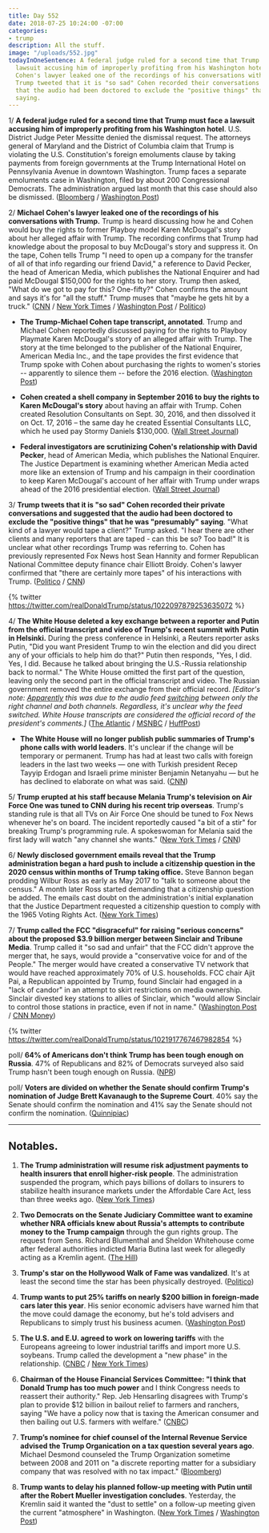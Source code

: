 ```yaml
---
title: Day 552
date: 2018-07-25 10:24:00 -07:00
categories:
- trump
description: All the stuff.
image: "/uploads/552.jpg"
todayInOneSentence: A federal judge ruled for a second time that Trump must face a
  lawsuit accusing him of improperly profiting from his Washington hotel; Michael
  Cohen's lawyer leaked one of the recordings of his conversations with Trump; and
  Trump tweeted that it is "so sad" Cohen recorded their conversations and suggested
  that the audio had been doctored to exclude the "positive things" that he was "presumably"
  saying.
---
```


1/ **A federal judge ruled for a second time that Trump must face a lawsuit accusing him of improperly profiting from his Washington hotel**. U.S. District Judge Peter Messitte denied the dismissal request. The attorneys general of Maryland and the District of Columbia claim that Trump is violating the U.S. Constitution's foreign emoluments clause by taking payments from foreign governments at the Trump International Hotel on Pennsylvania Avenue in downtown Washington. Trump faces a separate emoluments case in Washington, filed by about 200 Congressional Democrats. The administration argued last month that this case should also be dismissed. ([Bloomberg](https://www.bloomberg.com/news/articles/2018-07-25/trump-must-face-emoluments-lawsuit-over-d-c-hotel-profits) / [Washington Post](https://www.washingtonpost.com/politics/federal-judge-allows-emoluments-case-against-trump-to-proceed/2018/07/25/c8070206-8fa4-11e8-8322-b5482bf5e0f5_story.html))

2/ **Michael Cohen's lawyer leaked one of the recordings of his conversations with Trump.** Trump is heard discussing how he and Cohen would buy the rights to former Playboy model Karen McDougal's story about her alleged affair with Trump. The recording confirms that Trump had knowledge about the proposal to buy McDougal's story and suppress it. On the tape, Cohen tells Trump "I need to open up a company for the transfer of all of that info regarding our friend David," a reference to David Pecker, the head of American Media, which publishes the National Enquirer and had paid McDougal $150,000 for the rights to her story. Trump then asked, "What do we got to pay for this? One-fifty?" Cohen confirms the amount and says it's for "all the stuff." Trump muses that "maybe he gets hit by a truck." ([CNN](https://www.cnn.com/2018/07/24/politics/michael-cohen-donald-trump-tape/index.html) / [New York Times](https://www.nytimes.com/2018/07/24/us/politics/trump-cohen-tape.html) / [Washington Post](https://www.washingtonpost.com/politics/transcript-of-cohen-tape-suggests-trump-knew-about-models-deal-to-sell-story-of-alleged-affair/2018/07/24/2b7a73c6-8fab-11e8-b769-e3fff17f0689_story.html) / [Politico](https://www.politico.com/story/2018/07/24/trump-tape-cohen-playboy-model-740413))

* **The Trump-Michael Cohen tape transcript, annotated**. Trump and Michael Cohen reportedly discussed paying for the rights to Playboy Playmate Karen McDougal's story of an alleged affair with Trump. The story at the time belonged to the publisher of the National Enquirer, American Media Inc., and the tape provides the first evidence that Trump spoke with Cohen about purchasing the rights to women's stories -- apparently to silence them -- before the 2016 election. ([Washington Post](https://www.washingtonpost.com/news/the-fix/wp/2018/07/24/the-trump-michael-cohen-tape-transcript-annotated/?utm_term=.07e76380ac6b))

* **Cohen created a shell company in September 2016 to buy the rights to Karen McDougal's story** about having an affair with Trump. Cohen created Resolution Consultants on Sept. 30, 2016, and then dissolved it on Oct. 17, 2016 – the same day he created Essential Consultants LLC, which he used pay Stormy Daniels $130,000. ([Wall Street Journal](https://www.wsj.com/articles/trumps-former-lawyer-michael-cohen-formed-delaware-company-to-pay-playboy-model-1532526807))

* **Federal investigators are scrutinizing Cohen's relationship with David Pecker**, head of American Media, which publishes the National Enquirer. The Justice Department is examining whether American Media acted more like an extension of Trump and his campaign in their coordination to keep Karen McDougal's account of her affair with Trump under wraps ahead of the 2016 presidential election. ([Wall Street Journal](https://www.wsj.com/articles/national-enquirers-years-long-dealings-with-trump-lawyer-fall-under-federal-scrutiny-1532534115))

3/ **Trump tweets that it is "so sad" Cohen recorded their private conversations and suggested that the audio had been doctored to exclude the "positive things" that he was "presumably" saying**. "What kind of a lawyer would tape a client?" Trump asked. "I hear there are other clients and many reporters that are taped - can this be so? Too bad!" It is unclear what other recordings Trump was referring to. Cohen has previously represented Fox News host Sean Hannity and former Republican National Committee deputy finance chair Elliott Broidy. Cohen's lawyer confirmed that "there are certainly more tapes" of his interactions with Trump. ([Politico](https://www.politico.com/story/2018/07/25/trump-cohen-tape-740418) / [CNN](https://www.cnn.com/2018/07/25/politics/donald-trump-twitter-michael-cohen/index.html))

{% twitter https://twitter.com/realDonaldTrump/status/1022097879253635072 %}

4/ **The White House deleted a key exchange between a reporter and Putin from the official transcript and video of Trump's recent summit with Putin in Helsinki.** During the press conference in Helsinki, a Reuters reporter asks Putin, "Did you want President Trump to win the election and did you direct any of your officials to help him do that?" Putin then responds, "Yes, I did. Yes, I did. Because he talked about bringing the U.S.-Russia relationship back to normal." The White House omitted the first part of the question, leaving only the second part in the official transcript and video. The Russian government removed the entire exchange from their official record. *\[Editor's note: [Apparently](https://www.washingtonpost.com/news/politics/wp/2018/07/25/no-the-white-house-didnt-intentionally-edit-a-question-to-putin-out-of-a-video/) this was due to the audio feed [switching](https://www.cnn.com/2018/07/25/politics/trump-putin-transcript/index.html) between only the right channel and both channels. Regardless, it's unclear why the feed switched. White House transcripts are considered the official record of the president's comments.\]* ([The Atlantic](https://www.theatlantic.com/international/archive/2018/07/trump-putin-press-conference-transcript/565385/) / [MSNBC](http://www.msnbc.com/rachel-maddow/watch/trump-white-house-edits-putin-support-for-trump-out-of-transcript-1284716611545?playlist=associated) / [HuffPost](https://www.huffingtonpost.com/entry/white-house-putin-trump-press-conference_us_5b5837d6e4b0fd5c73ca30ca))

* **The White House will no longer publish public summaries of Trump's phone calls with world leaders**. It's unclear if the change will be temporary or permanent. Trump has had at least two calls with foreign leaders in the last two weeks — one with Turkish president Recep Tayyip Erdogan and Israeli prime minister Benjamin Netanyahu — but he has declined to elaborate on what was said. ([CNN](https://www.cnn.com/2018/07/24/politics/foreign-leaders-call-white-house/index.html))

5/ **Trump erupted at his staff because Melania Trump's television on Air Force One was tuned to CNN during his recent trip overseas**. Trump's standing rule is that all TVs on Air Force One should be tuned to Fox News whenever he's on board. The incident reportedly caused "a bit of a stir" for breaking Trump's programming rule. A spokeswoman for Melania said the first lady will watch "any channel she wants." ([New York Times](https://www.nytimes.com/2018/07/24/us/politics/trump-putin-cnn.html) / [CNN](https://www.cnn.com/2018/07/25/politics/melania-trump-channel/index.html))

6/ **Newly disclosed government emails reveal that the Trump administration began a hard push to include a citizenship question in the 2020 census within months of Trump taking office.** Steve Bannon began prodding Wilbur Ross as early as May 2017 to "talk to someone about the census." A month later Ross started demanding that a citizenship question be added. The emails cast doubt on the administration's initial explanation that the Justice Department requested a citizenship question to comply with the 1965 Voting Rights Act. ([New York Times](https://www.nytimes.com/2018/07/24/us/census-citizenship-question.html))

7/ **Trump called the FCC "disgraceful" for raising "serious concerns" about the proposed $3.9 billion merger between Sinclair and Tribune Media**. Trump called it "so sad and unfair" that the FCC didn't approve the merger that, he says, would provide a "conservative voice for and of the People." The merger would have created a conservative TV network that would have reached approximately 70% of U.S. households. FCC chair Ajit Pai, a Republican appointed by Trump, found Sinclair had engaged in a "lack of candor" in an attempt to skirt restrictions on media ownership. Sinclair divested key stations to allies of Sinclair, which "would allow Sinclair to control those stations in practice, even if not in name." ([Washington Post](https://www.washingtonpost.com/technology/2018/07/25/trump-criticizes-fcc-moving-block-sinclair-tribune-merger/?utm_term=.799597b8410f) / [CNN Money](https://money.cnn.com/2018/07/25/media/trump-tweet-sinclair-tribune-fcc/index.html))

{% twitter https://twitter.com/realDonaldTrump/status/1021917767467982854 %}

poll/ **64% of Americans don't think Trump has been tough enough on Russia**. 47% of Republicans and 82% of Democrats surveyed also said Trump hasn't been tough enough on Russia. ([NPR](https://www.npr.org/2018/07/25/632109122/npr-pbs-newshour-marist-poll-americans-dont-think-trump-is-tough-enough-on-russi))

poll/ **Voters are divided on whether the Senate should confirm Trump's nomination of Judge Brett Kavanaugh to the Supreme Court**. 40% say the Senate should confirm the nomination and 41% say the Senate should not confirm the nomination. ([Quinnipiac](https://poll.qu.edu/national/release-detail?ReleaseID=2558))

---

## Notables.

1. **The Trump administration will resume risk adjustment payments to health insurers that enroll higher-risk people**. The administration suspended the program, which pays billions of dollars to insurers to stabilize health insurance markets under the Affordable Care Act, less than three weeks ago. ([New York Times](https://www.nytimes.com/2018/07/24/us/politics/trump-insurers-risk-payments.html))

2. **Two Democrats on the Senate Judiciary Committee want to examine whether NRA officials knew about Russia's attempts to contribute money to the Trump campaign** through the gun rights group. The request from Sens. Richard Blumenthal and Sheldon Whitehouse come after federal authorities indicted Maria Butina last week for allegedly acting as a Kremlin agent. ([The Hill](http://thehill.com/policy/national-security/398667-judiciary-dems-call-on-grassley-to-hold-public-hearings-on-nras-role))

3. **Trump's star on the Hollywood Walk of Fame was vandalized**. It's at least the second time the star has been physically destroyed. ([Politico](https://www.politico.com/story/2018/07/25/trump-walk-of-fame-vandalized-740420))

4. **Trump wants to put 25% tariffs on nearly $200 billion in foreign-made cars later this year**. His senior economic advisers have warned him that the move could damage the economy, but he's told advisers and Republicans to simply trust his business acumen. ([Washington Post](https://www.washingtonpost.com/business/economy/trump-pushes-25-percent-auto-tariff-as-top-advisers-scramble-to-stop-him/2018/07/25/f7b9af04-8f8a-11e8-8322-b5482bf5e0f5_story.html))

5. **The U.S. and E.U. agreed to work on lowering tariffs** with the Europeans agreeing to lower industrial tariffs and import more U.S. soybeans. Trump called the development a "new phase" in the relationship. ([CNBC](https://www.cnbc.com/2018/07/25/trump-we-hope-to-work-something-out-on-a-fair-trade-deal-with-europe.html) / [New York Times](https://www.nytimes.com/2018/07/25/us/politics/trump-europe-trade.html))

6. **Chairman of the House Financial Services Committee: "I think that Donald Trump has too much power** and I think Congress needs to reassert their authority." Rep. Jeb Hensarling disagrees with Trump's plan to provide $12 billion in bailout relief to farmers and ranchers, saying "We have a policy now that is taxing the American consumer and then bailing out U.S. farmers with welfare." ([CNBC](https://www.cnbc.com/2018/07/25/house-financial-services-chairman-splits-with-trump-on-farm-relief-pla.html))

7. **Trump’s nominee for chief counsel of the Internal Revenue Service advised the Trump Organication on a tax question several years ago**. Michael Desmond counseled the Trump Organization sometime between 2008 and 2011 on "a discrete reporting matter for a subsidiary company that was resolved with no tax impact." ([Bloomberg](https://www.bloomberg.com/news/articles/2018-07-25/irs-counsel-nominee-briefly-advised-trump-organization-on-taxes))

8. **Trump wants to delay his planned follow-up meeting with Putin until after the Robert Mueller investigation concludes**. Yesterday, the Kremlin said it wanted the "dust to settle" on a follow-up meeting given the current "atmosphere" in Washington. ([New York Times](https://www.nytimes.com/2018/07/25/us/politics/trump-putin-meeting.html) / [Washington Post](https://www.washingtonpost.com/politics/white-house-pushes-follow-up-trump-putin-meeting-to-next-year/2018/07/25/a8e1ed4c-9039-11e8-bcd5-9d911c784c38_story.html))
